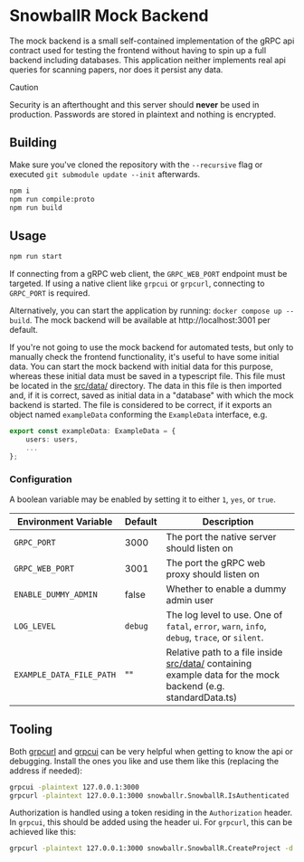 # SnowballR Mock Backend

The mock backend is a small self-contained implementation of the gRPC api
contract used for testing the frontend without having to spin up a full backend
including databases. This application neither implements real api queries for
scanning papers, nor does it persist any data.

> [!CAUTION]
> Security is an afterthought and this server should **never** be used in
> production. Passwords are stored in plaintext and nothing is encrypted.

## Building

Make sure you've cloned the repository with the `--recursive` flag or executed
`git submodule update --init` afterwards.

```sh
npm i
npm run compile:proto
npm run build
```

## Usage

```sh
npm run start
```

If connecting from a gRPC web client, the `GRPC_WEB_PORT` endpoint must be
targeted. If using a native client like `grpcui` or `grpcurl`, connecting to
`GRPC_PORT` is required.

Alternatively, you can start the application by running:
`docker compose up --build`.
The mock backend will be available at http://localhost:3001 per default.

If you're not going to use the mock backend for automated tests, but only to manually check the frontend functionality, it's useful to have some initial data.
You can start the mock backend with initial data for this purpose, whereas these initial data must be saved in a typescript file.
This file must be located in the [src/data/](src/data) directory. The data in this file is then imported and,
if it is correct, saved as initial data in a "database" with which the mock backend is started.
The file is considered to be correct, if it exports an object named `exampleData` conforming the `ExampleData` interface, e.g.

```typescript
export const exampleData: ExampleData = {
    users: users,
    ...
};
```

### Configuration

A boolean variable may be enabled by setting it to either `1`, `yes`, or `true`.

| Environment Variable     | Default | Description                                                                                                              |
| ------------------------ | ------- | ------------------------------------------------------------------------------------------------------------------------ |
| `GRPC_PORT`              | 3000    | The port the native server should listen on                                                                              |
| `GRPC_WEB_PORT`          | 3001    | The port the gRPC web proxy should listen on                                                                             |
| `ENABLE_DUMMY_ADMIN`     | false   | Whether to enable a dummy admin user                                                                                     |
| `LOG_LEVEL`              | `debug` | The log level to use. One of `fatal`, `error`, `warn`, `info`, `debug`, `trace`, or `silent`.                            |
| `EXAMPLE_DATA_FILE_PATH` | ""      | Relative path to a file inside [src/data/](src/data) containing example data for the mock backend (e.g. standardData.ts) |

## Tooling

Both [grpcurl](https://github.com/fullstorydev/grpcurl) and
[grpcui](https://github.com/fullstorydev/grpcui) can be very helpful when
getting to know the api or debugging. Install the ones you like and use them
like this (replacing the address if needed):

```sh
grpcui -plaintext 127.0.0.1:3000
grpcurl -plaintext 127.0.0.1:3000 snowballr.SnowballR.IsAuthenticated
```

Authorization is handled using a token residing in the `Authorization` header.
In `grpcui`, this should be added using the header ui. For `grpcurl`, this can
be achieved like this:

```sh
grpcurl -plaintext 127.0.0.1:3000 snowballr.SnowballR.CreateProject -d '{"name": "Foo"}' -H Authorization:<access-token>
```
